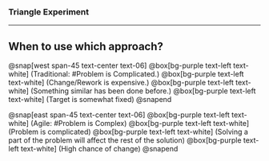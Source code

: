 ### Triangle Experiment
---

## When to use which approach?
@snap[west span-45 text-center text-06]
@box[bg-purple  text-left text-white] (Traditional: #Problem is Complicated.)
@box[bg-purple  text-left text-white] (Change/Rework is expensive.)
@box[bg-purple  text-left text-white] (Something similar has been done before.)
@box[bg-purple  text-left text-white] (Target is somewhat fixed)
@snapend

@snap[east span-45 text-center text-06]
@box[bg-purple  text-left text-white] (Agile: #Problem is Complex)
@box[bg-purple  text-left text-white] (Problem is complicated)
@box[bg-purple  text-left text-white] (Solving a part of the problem will affect the rest of the solution)
@box[bg-purple  text-left text-white] (High chance of change)
@snapend
